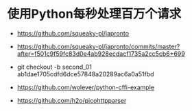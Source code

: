 # 使用Python每秒处理百万个请求

* https://github.com/squeaky-pl/japronto

* https://github.com/squeaky-pl/japronto/commits/master?after=f501c9f59fc83d0e4ab928ecdacf1735a2cc5cb6+699

* git checkout -b second_01 ab1dae1705cdfd6dce57848a20289ac6a0a51fbd

* https://github.com/wolever/python-cffi-example
* https://github.com/h2o/picohttpparser
